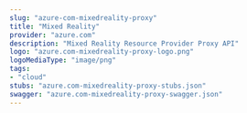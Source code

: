 ```yaml
---
slug: "azure-com-mixedreality-proxy"
title: "Mixed Reality"
provider: "azure.com"
description: "Mixed Reality Resource Provider Proxy API"
logo: "azure.com-mixedreality-proxy-logo.png"
logoMediaType: "image/png"
tags:
- "cloud"
stubs: "azure.com-mixedreality-proxy-stubs.json"
swagger: "azure.com-mixedreality-proxy-swagger.json"
---
```

